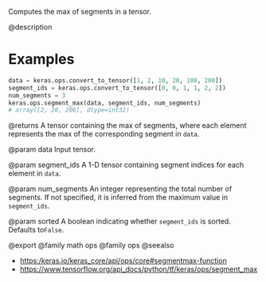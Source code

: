 Computes the max of segments in a tensor.

@description

# Examples
```python
data = keras.ops.convert_to_tensor([1, 2, 10, 20, 100, 200])
segment_ids = keras.ops.convert_to_tensor([0, 0, 1, 1, 2, 2])
num_segments = 3
keras.ops.segment_max(data, segment_ids, num_segments)
# array([2, 20, 200], dtype=int32)
```

@returns
A tensor containing the max of segments, where each element
represents the max of the corresponding segment in `data`.

@param data
Input tensor.

@param segment_ids
A 1-D tensor containing segment indices for each
element in `data`.

@param num_segments
An integer representing the total number of
segments. If not specified, it is inferred from the maximum
value in `segment_ids`.

@param sorted
A boolean indicating whether `segment_ids` is sorted.
Defaults to`False`.

@export
@family math ops
@family ops
@seealso
+ <https:/keras.io/keras_core/api/ops/core#segmentmax-function>
+ <https://www.tensorflow.org/api_docs/python/tf/keras/ops/segment_max>
